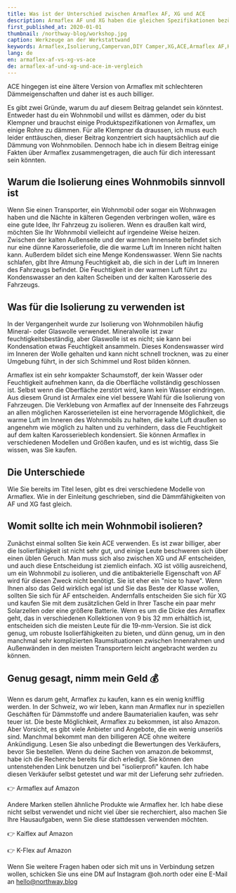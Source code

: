 ```yaml
---
title: Was ist der Unterschied zwischen Armaflex AF, XG und ACE
description: Armaflex AF und XG haben die gleichen Spezifikationen bezüglich Dämmfähigkeit. AF hat eine antibakterielle Oberfläche namens Microban, die es auch etwas teurer macht.
first_published_at: 2020-01-01
thumbnail: /northway-blog/workshop.jpg
caption: Werkzeuge an der Werkstattwand
keywords: Armaflex,Isolierung,Campervan,DIY Camper,XG,ACE,Armaflex AF,Kaiflex,K-Flex,Armaflex AF vs. XG,Armaflex AF vs. XG vs. ACE
lang: de
en: armaflex-af-vs-xg-vs-ace
de: armaflex-af-und-xg-und-ace-im-vergleich
---
```


ACE hingegen ist eine ältere Version von Armaflex mit schlechteren Dämmeigenschaften und daher ist es auch billiger.

Es gibt zwei Gründe, warum du auf diesem Beitrag gelandet sein könntest. Entweder hast du ein Wohnmobil und willst es dämmen, oder du bist Klempner und brauchst einige Produktspezifikationen von Armaflex, um einige Rohre zu dämmen. Für alle Klempner da draussen, ich muss euch leider enttäuschen, dieser Beitrag konzentriert sich hauptsächlich auf die Dämmung von Wohnmobilen. Dennoch habe ich in diesem Beitrag einige Fakten über Armaflex zusammengetragen, die auch für dich interessant sein könnten.

## Warum die Isolierung eines Wohnmobils sinnvoll ist

Wenn Sie einen Transporter, ein Wohnmobil oder sogar ein Wohnwagen haben und die Nächte in kälteren Gegenden verbringen wollen, wäre es eine gute Idee, Ihr Fahrzeug zu isolieren. Wenn es draußen kalt wird, möchten Sie Ihr Wohnmobil vielleicht auf irgendeine Weise heizen. Zwischen der kalten Außenseite und der warmen Innenseite befindet sich nur eine dünne Karosseriefolie, die die warme Luft im Inneren nicht halten kann. Außerdem bildet sich eine Menge Kondenswasser. Wenn Sie nachts schlafen, gibt Ihre Atmung Feuchtigkeit ab, die sich in der Luft im Inneren des Fahrzeugs befindet. Die Feuchtigkeit in der warmen Luft führt zu Kondenswasser an den kalten Scheiben und der kalten Karosserie des Fahrzeugs.

## Was für die Isolierung zu verwenden ist

In der Vergangenheit wurde zur Isolierung von Wohnmobilen häufig Mineral- oder Glaswolle verwendet. Mineralwolle ist zwar feuchtigkeitsbeständig, aber Glaswolle ist es nicht; sie kann bei Kondensation etwas Feuchtigkeit ansammeln. Dieses Kondenswasser wird im Inneren der Wolle gehalten und kann nicht schnell trocknen, was zu einer Umgebung führt, in der sich Schimmel und Rost bilden können.

Armaflex ist ein sehr kompakter Schaumstoff, der kein Wasser oder Feuchtigkeit aufnehmen kann, da die Oberfläche vollständig geschlossen ist. Selbst wenn die Oberfläche zerstört wird, kann kein Wasser eindringen. Aus diesem Grund ist Armalex eine viel bessere Wahl für die Isolierung von Fahrzeugen. Die Verklebung von Armaflex auf der Innenseite des Fahrzeugs an allen möglichen Karosserieteilen ist eine hervorragende Möglichkeit, die warme Luft im Inneren des Wohnmobils zu halten, die kalte Luft draußen so angenehm wie möglich zu halten und zu verhindern, dass die Feuchtigkeit auf dem kalten Karosserieblech kondensiert. Sie können Armaflex in verschiedenen Modellen und Größen kaufen, und es ist wichtig, dass Sie wissen, was Sie kaufen.

## Die Unterschiede

Wie Sie bereits im Titel lesen, gibt es drei verschiedene Modelle von Armaflex. Wie in der Einleitung geschrieben, sind die Dämmfähigkeiten von AF und XG fast gleich.

## Womit sollte ich mein Wohnmobil isolieren?

Zunächst einmal sollten Sie kein ACE verwenden. Es ist zwar billiger, aber die Isolierfähigkeit ist nicht sehr gut, und einige Leute beschweren sich über einen üblen Geruch. Man muss sich also zwischen XG und AF entscheiden, und auch diese Entscheidung ist ziemlich einfach. XG ist völlig ausreichend, um ein Wohnmobil zu isolieren, und die antibakterielle Eigenschaft von AF wird für diesen Zweck nicht benötigt. Sie ist eher ein "nice to have". Wenn Ihnen also das Geld wirklich egal ist und Sie das Beste der Klasse wollen, sollten Sie sich für AF entscheiden. Andernfalls entscheiden Sie sich für XG und kaufen Sie mit dem zusätzlichen Geld in Ihrer Tasche ein paar mehr Solarzellen oder eine größere Batterie. Wenn es um die Dicke des Armaflex geht, das in verschiedenen Kollektionen von 9 bis 32 mm erhältlich ist, entscheiden sich die meisten Leute für die 19-mm-Version. Sie ist dick genug, um robuste Isolierfähigkeiten zu bieten, und dünn genug, um in den manchmal sehr komplizierten Raumsituationen zwischen Innenrahmen und Außenwänden in den meisten Transportern leicht angebracht werden zu können.

## Genug gesagt, nimm mein Geld 💰

Wenn es darum geht, Armaflex zu kaufen, kann es ein wenig knifflig werden. In der Schweiz, wo wir leben, kann man Armaflex nur in speziellen Geschäften für Dämmstoffe und andere Baumaterialien kaufen, was sehr teuer ist. Die beste Möglichkeit, Armaflex zu bekommen, ist also Amazon. Aber Vorsicht, es gibt viele Anbieter und Angebote, die ein wenig unseriös sind. Manchmal bekommt man den billigeren ACE ohne weitere Ankündigung. Lesen Sie also unbedingt die Bewertungen des Verkäufers, bevor Sie bestellen. Wenn du deine Sachen von amazon.de bekommst, habe ich die Recherche bereits für dich erledigt. Sie können den untenstehenden Link benutzen und bei "isolierprofi" kaufen. Ich habe diesen Verkäufer selbst getestet und war mit der Lieferung sehr zufrieden.

<external-link href="https://amzn.to/2tVhXbw" track-goal-id="KG8A2SRV" umami-event-product="armaflex">👉 Armaflex auf Amazon</external-link>

Andere Marken stellen ähnliche Produkte wie Armaflex her. Ich habe diese nicht selbst verwendet und nicht viel über sie recherchiert, also machen Sie Ihre Hausaufgaben, wenn Sie diese stattdessen verwenden möchten.

<external-link href="https://amzn.to/2QLOQk7" track-goal-id="J8MQOL0O" umami-event-product="kaiflex">👉 Kaiflex auf Amazon</external-link>

<div class="mt-6">
  <external-link href="https://amzn.to/37Y1iD9" track-goal-id="YI7DZLLU" umami-event-product="k-flex">👉 K-Flex auf Amazon</external-link>
</div>

Wenn Sie weitere Fragen haben oder sich mit uns in Verbindung setzen wollen, schicken Sie uns eine DM auf Instagram @oh.north oder eine E-Mail an hello@northway.blog
